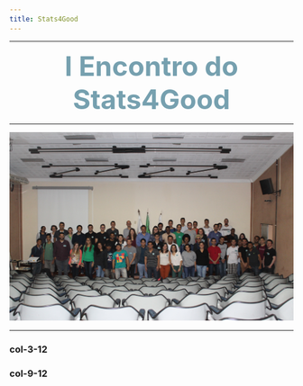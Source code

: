 ```yaml
---
title: Stats4Good
---
```


***

<center><font size="8" color="#76asaf"><b>I Encontro do Stats4Good</b></font></center>

***

<center><img src="/encontros/I_encontro_s4g/Grupo.jpg" I Encontro Stats4Good></center>

***

<div class="grid grid-pad">
    <div class="col-3-12">
       <div class="content">
           <h3>col-3-12</h3>
       </div>
    </div>
    <div class="col-9-12">
       <div class="content">
           <h3>col-9-12</h3>
       </div>
    </div>
</div>

